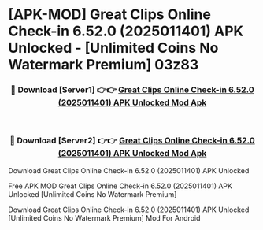 # [APK-MOD] Great Clips Online Check-in 6.52.0 (2025011401) APK Unlocked - [Unlimited Coins No Watermark Premium] 03z83



<div align="center">
<h3>🔴 Download [Server1] 👉👉 <a href="https://momento.my/?title=Great_Clips_Online_Check-in_6.52.0_(2025011401)_APK_Unlocked">Great Clips Online Check-in 6.52.0 (2025011401) APK Unlocked Mod Apk</a></h3><br>

<h3>🔴 Download [Server2] 👉👉 <a href="https://momento.my/?title=Great_Clips_Online_Check-in_6.52.0_(2025011401)_APK_Unlocked">Great Clips Online Check-in 6.52.0 (2025011401) APK Unlocked Mod Apk</a></h3>
</div>



Download Great Clips Online Check-in 6.52.0 (2025011401) APK Unlocked 

Free APK MOD Great Clips Online Check-in 6.52.0 (2025011401) APK Unlocked [Unlimited Coins No Watermark Premium]

Download Great Clips Online Check-in 6.52.0 (2025011401) APK Unlocked [Unlimited Coins No Watermark Premium] Mod For Android
